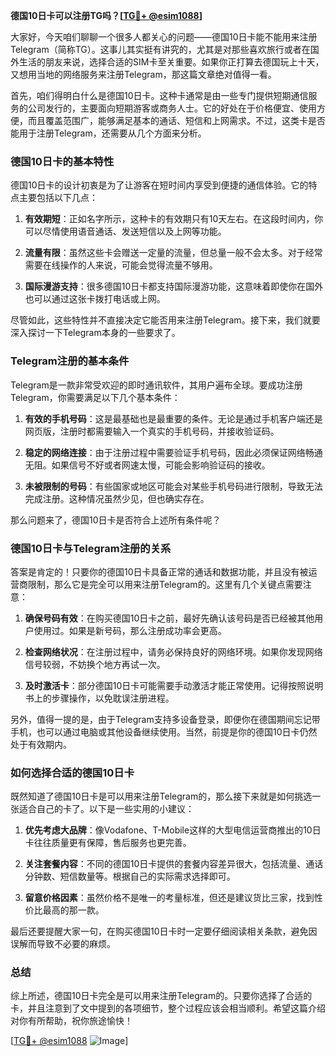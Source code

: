 **德国10日卡可以注册TG吗？[[TG💪+ @esim1088](https://t.me/s/esim1088)]**

大家好，今天咱们聊聊一个很多人都关心的问题——德国10日卡能不能用来注册Telegram（简称TG）。这事儿其实挺有讲究的，尤其是对那些喜欢旅行或者在国外生活的朋友来说，选择合适的SIM卡至关重要。如果你正打算去德国玩上十天，又想用当地的网络服务来注册Telegram，那这篇文章绝对值得一看。

首先，咱们得明白什么是德国10日卡。这种卡通常是由一些专门提供短期通信服务的公司发行的，主要面向短期游客或商务人士。它的好处在于价格便宜、使用方便，而且覆盖范围广，能够满足基本的通话、短信和上网需求。不过，这类卡是否能用于注册Telegram，还需要从几个方面来分析。

### **德国10日卡的基本特性**

德国10日卡的设计初衷是为了让游客在短时间内享受到便捷的通信体验。它的特点主要包括以下几点：

1. **有效期短**：正如名字所示，这种卡的有效期只有10天左右。在这段时间内，你可以尽情使用语音通话、发送短信以及上网等功能。
   
2. **流量有限**：虽然这些卡会赠送一定量的流量，但总量一般不会太多。对于经常需要在线操作的人来说，可能会觉得流量不够用。
   
3. **国际漫游支持**：很多德国10日卡都支持国际漫游功能，这意味着即使你在国外也可以通过这张卡拨打电话或上网。

尽管如此，这些特性并不直接决定它能否用来注册Telegram。接下来，我们就要深入探讨一下Telegram本身的一些要求了。

### **Telegram注册的基本条件**

Telegram是一款非常受欢迎的即时通讯软件，其用户遍布全球。要成功注册Telegram，你需要满足以下几个基本条件：

1. **有效的手机号码**：这是最基础也是最重要的条件。无论是通过手机客户端还是网页版，注册时都需要输入一个真实的手机号码，并接收验证码。
   
2. **稳定的网络连接**：由于注册过程中需要验证手机号码，因此必须保证网络畅通无阻。如果信号不好或者网速太慢，可能会影响验证码的接收。
   
3. **未被限制的号码**：有些国家或地区可能会对某些手机号码进行限制，导致无法完成注册。这种情况虽然少见，但也确实存在。

那么问题来了，德国10日卡是否符合上述所有条件呢？

### **德国10日卡与Telegram注册的关系**

答案是肯定的！只要你的德国10日卡具备正常的通话和数据功能，并且没有被运营商限制，那么它是完全可以用来注册Telegram的。这里有几个关键点需要注意：

1. **确保号码有效**：在购买德国10日卡之前，最好先确认该号码是否已经被其他用户使用过。如果是新号码，那么注册成功率会更高。
   
2. **检查网络状况**：在注册过程中，请务必保持良好的网络环境。如果你发现网络信号较弱，不妨换个地方再试一次。
   
3. **及时激活卡**：部分德国10日卡可能需要手动激活才能正常使用。记得按照说明书上的步骤操作，以免耽误注册进程。

另外，值得一提的是，由于Telegram支持多设备登录，即便你在德国期间忘记带手机，也可以通过电脑或其他设备继续使用。当然，前提是你的德国10日卡仍然处于有效期内。

### **如何选择合适的德国10日卡**

既然知道了德国10日卡是可以用来注册Telegram的，那么接下来就是如何挑选一张适合自己的卡了。以下是一些实用的小建议：

1. **优先考虑大品牌**：像Vodafone、T-Mobile这样的大型电信运营商推出的10日卡往往质量更有保障，售后服务也更完善。
   
2. **关注套餐内容**：不同的德国10日卡提供的套餐内容差异很大，包括流量、通话分钟数、短信数量等。根据自己的实际需求选择即可。
   
3. **留意价格因素**：虽然价格不是唯一的考量标准，但还是建议货比三家，找到性价比最高的那一款。

最后还要提醒大家一句，在购买德国10日卡时一定要仔细阅读相关条款，避免因误解而导致不必要的麻烦。

### **总结**

综上所述，德国10日卡完全是可以用来注册Telegram的。只要你选择了合适的卡，并且注意到了文中提到的各项细节，整个过程应该会相当顺利。希望这篇介绍对你有所帮助，祝你旅途愉快！

[[TG💪+ @esim1088](https://t.me/s/esim1088) ![Image](https://i.postimg.cc/4NQfJmqS/Snipaste-2025-05-13-00-14-12.png)]